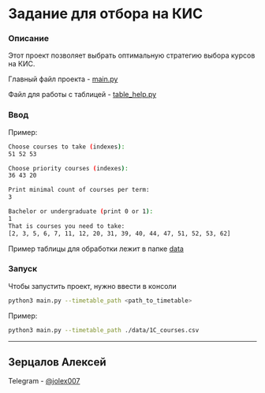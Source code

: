 # Задание для отбора на КИС

### **Описание**

Этот проект позволяет выбрать оптимальную стратегию выбора курсов на КИС.

Главный файл проекта - [main.py](main.py)

Файл для работы с таблицей - [table_help.py](table_help.py)

### Ввод

Пример:
```bash
Choose courses to take (indexes):
51 52 53

Choose priority courses (indexes):
36 43 20

Print minimal count of courses per term:
3

Bachelor or undergraduate (print 0 or 1):
1
That is courses you need to take:
[2, 3, 5, 6, 7, 11, 12, 20, 31, 39, 40, 44, 47, 51, 52, 53, 62]
```

Пример таблицы для обработки лежит в папке [data](data/1C_courses.csv)

### **Запуск**

Чтобы запустить проект, нужно ввести в консоли
```bash
python3 main.py --timetable_path <path_to_timetable>
```

Пример:
```bash
python3 main.py --timetable_path ./data/1C_courses.csv
```

--------

## Зерцалов Алексей

Telegram - [@jolex007](https://t.me/jolex007)